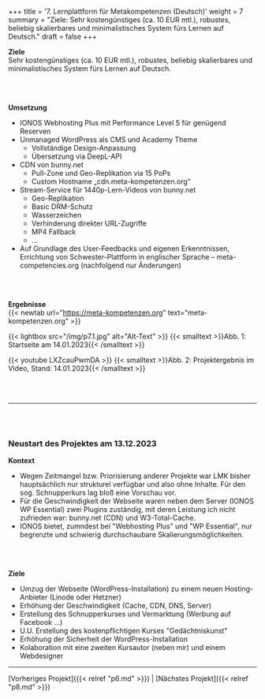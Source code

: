 +++
title = '7. Lernplattform für Metakompetenzen (Deutsch)'
weight = 7
summary = "Ziele: Sehr kostengünstiges (ca. 10 EUR mtl.), robustes, beliebig skalierbares und minimalistisches System fürs Lernen auf Deutsch."
draft = false
+++

**Ziele**  
Sehr kostengünstiges (ca. 10 EUR mtl.), robustes, beliebig skalierbares und minimalistisches System fürs Lernen auf Deutsch.

</br></br>  

**Umsetzung**  
- IONOS Webhosting Plus mit Performance Level 5 für genügend Reserven
- Unmanaged WordPress als CMS und Academy Theme
  - Vollständige Design-Anpassung
  - Übersetzung via DeepL-API
- CDN von bunny.net
  - Pull-Zone und Geo-Replikation via 15 PoPs
  - Custom Hostname „cdn.meta-kompetenzen.org“
- Stream-Service für 1440p-Lern-Videos von bunny.net
  - Geo-Replikation
  - Basic DRM-Schutz
  - Wasserzeichen
  - Verhinderung direkter URL-Zugriffe
  - MP4 Fallback
  - ...
- Auf Grundlage des User-Feedbacks und eigenen Erkenntnissen, Errichtung von Schwester-Plattform in englischer Sprache – meta-competencies.org (nachfolgend nur Änderungen)

</br></br>  

**Ergebnisse**  
{{< newtab url="https://meta-kompetenzen.org" text="meta-kompetenzen.org" >}}

{{< lightbox src="/img/p7.1.jpg" alt="Alt-Text" >}}
{{< smalltext >}}Abb. 1: Startseite am 14.01.2023{{< /smalltext >}}


{{< youtube LXZcauPwmDA >}}
{{< smalltext >}}Abb. 2: Projektergebnis im Video, Stand: 14.01.2023{{< /smalltext >}}

</br></br>  

***

</br></br>  

### Neustart des Projektes am 13.12.2023

**Kontext**  
- Wegen Zeitmangel bzw. Priorisierung anderer Projekte war LMK bisher hauptsächlich nur strukturel verfügbar und also ohne Inhalte. Für den sog. Schnupperkurs lag bloß eine Vorschau vor. 
- Für die Geschwindigkeit der Webseite waren neben dem Server (IONOS WP Essential) zwei Plugins zuständig, mit deren Leistung ich nicht zufrieden war: bunny.net (CDN) und W3-Total-Cache.
- IONOS bietet, zumndest bei "Webhosting Plus" und "WP Essential", nur begrenzte und schwierig durchschaubare Skalierungsmöglichkeiten.

</br></br>  

**Ziele**  
- Umzug der Webseite (WordPress-Installation) zu einem neuen Hosting-Anbieter (Linode oder Hetzner)
- Erhöhung der Geschwindigkeit (Cache, CDN, DNS, Server)
- Erstellung des Schnupperkurses und Vermarktung (Werbung auf Facebook ...)
- U.U. Erstellung des kostenpflichtigen Kurses "Gedächtniskunst"
- Erhöhung der Sicherheit der WordPress-Installation
- Kolaboration mit eine zweiten Kursautor (neben mir) und einem Webdesigner 

---

[Vorheriges Projekt]({{< relref "p6.md" >}}) | [Nächstes Projekt]({{< relref "p8.md" >}})